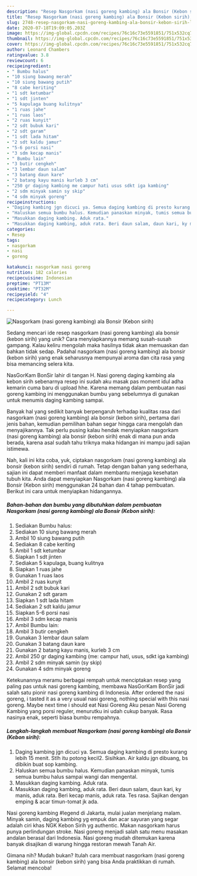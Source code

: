 ```yaml
---
description: "Resep Nasgorkam (nasi goreng kambing) ala Bonsir (Kebon sirih), Lezat Sekali"
title: "Resep Nasgorkam (nasi goreng kambing) ala Bonsir (Kebon sirih), Lezat Sekali"
slug: 2748-resep-nasgorkam-nasi-goreng-kambing-ala-bonsir-kebon-sirih-lezat-sekali
date: 2020-07-18T19:09:05.203Z
image: https://img-global.cpcdn.com/recipes/76c16c73e5591851/751x532cq70/nasgorkam-nasi-goreng-kambing-ala-bonsir-kebon-sirih-foto-resep-utama.jpg
thumbnail: https://img-global.cpcdn.com/recipes/76c16c73e5591851/751x532cq70/nasgorkam-nasi-goreng-kambing-ala-bonsir-kebon-sirih-foto-resep-utama.jpg
cover: https://img-global.cpcdn.com/recipes/76c16c73e5591851/751x532cq70/nasgorkam-nasi-goreng-kambing-ala-bonsir-kebon-sirih-foto-resep-utama.jpg
author: Leonard Chambers
ratingvalue: 3.8
reviewcount: 6
recipeingredient:
- " Bumbu halus"
- "10 siung bawang merah"
- "10 siung bawang putih"
- "8 cabe keriting"
- "1 sdt ketumbar"
- "1 sdt jinten"
- "5 kapulaga buang kulitnya"
- "1 ruas jahe"
- "1 ruas laos"
- "2 ruas kunyit"
- "2 sdt bubuk kari"
- "2 sdt garam"
- "1 sdt lada hitam"
- "2 sdt kaldu jamur"
- "5-6 porsi nasi"
- "3 sdm kecap manis"
- " Bumbu lain"
- "3 butir cengkeh"
- "3 lembar daun salam"
- "3 batang daun kare"
- "2 batang kayu manis kurleb 3 cm"
- "250 gr daging kambing me campur hati usus sdkt iga kambing"
- "2 sdm minyak samin sy skip"
- "4 sdm minyak goreng"
recipeinstructions:
- "Daging kambing jgn dicuci ya. Semua daging kambing di presto kurang lebih 15 menit. Stlh itu potong kecil2. Sisihkan. Air kaldu jgn dibuang, bs dibikin buat sop kambing."
- "Haluskan semua bumbu halus. Kemudian panaskan minyak, tumis semua bumbu halus sampai wangi dan mengental."
- "Masukkan daging kambing. Aduk rata."
- "Masukkan daging kambing, aduk rata. Beri daun salam, daun kari, ky manis, aduk rata. Beri kecap manis, aduk rata. Tes rasa. Sajikan dengan emping &amp; acar timun-tomat jk ada."
categories:
- Resep
tags:
- nasgorkam
- nasi
- goreng

katakunci: nasgorkam nasi goreng 
nutrition: 182 calories
recipecuisine: Indonesian
preptime: "PT13M"
cooktime: "PT32M"
recipeyield: "4"
recipecategory: Lunch

---
```



![Nasgorkam (nasi goreng kambing) ala Bonsir (Kebon sirih)](https://img-global.cpcdn.com/recipes/76c16c73e5591851/751x532cq70/nasgorkam-nasi-goreng-kambing-ala-bonsir-kebon-sirih-foto-resep-utama.jpg)

Sedang mencari ide resep nasgorkam (nasi goreng kambing) ala bonsir (kebon sirih) yang unik? Cara menyiapkannya memang susah-susah gampang. Kalau keliru mengolah maka hasilnya tidak akan memuaskan dan bahkan tidak sedap. Padahal nasgorkam (nasi goreng kambing) ala bonsir (kebon sirih) yang enak seharusnya mempunyai aroma dan cita rasa yang bisa memancing selera kita.

NasGorKam BonSir lahir di tangan H. Nasi goreng daging kambing ala kebon sirih sebenarnya resep ini sudah aku masak pas moment idul adha kemarin cuma baru di upload hhe. Karena memang dalam pembuatan nasi goreng kambing ini menggunakan bumbu yang sebelumnya di gunakan untuk menumis daging kambing sampai.

Banyak hal yang sedikit banyak berpengaruh terhadap kualitas rasa dari nasgorkam (nasi goreng kambing) ala bonsir (kebon sirih), pertama dari jenis bahan, kemudian pemilihan bahan segar hingga cara mengolah dan menyajikannya. Tak perlu pusing kalau hendak menyiapkan nasgorkam (nasi goreng kambing) ala bonsir (kebon sirih) enak di mana pun anda berada, karena asal sudah tahu triknya maka hidangan ini mampu jadi sajian istimewa.


Nah, kali ini kita coba, yuk, ciptakan nasgorkam (nasi goreng kambing) ala bonsir (kebon sirih) sendiri di rumah. Tetap dengan bahan yang sederhana, sajian ini dapat memberi manfaat dalam membantu menjaga kesehatan tubuh kita. Anda dapat menyiapkan Nasgorkam (nasi goreng kambing) ala Bonsir (Kebon sirih) menggunakan 24 bahan dan 4 tahap pembuatan. Berikut ini cara untuk menyiapkan hidangannya.

<!--inarticleads1-->

##### Bahan-bahan dan bumbu yang dibutuhkan dalam pembuatan Nasgorkam (nasi goreng kambing) ala Bonsir (Kebon sirih):

1. Sediakan  Bumbu halus:
1. Sediakan 10 siung bawang merah
1. Ambil 10 siung bawang putih
1. Sediakan 8 cabe keriting
1. Ambil 1 sdt ketumbar
1. Siapkan 1 sdt jinten
1. Sediakan 5 kapulaga, buang kulitnya
1. Siapkan 1 ruas jahe
1. Gunakan 1 ruas laos
1. Ambil 2 ruas kunyit
1. Ambil 2 sdt bubuk kari
1. Gunakan 2 sdt garam
1. Siapkan 1 sdt lada hitam
1. Sediakan 2 sdt kaldu jamur
1. Siapkan 5-6 porsi nasi
1. Ambil 3 sdm kecap manis
1. Ambil  Bumbu lain:
1. Ambil 3 butir cengkeh
1. Gunakan 3 lembar daun salam
1. Gunakan 3 batang daun kare
1. Gunakan 2 batang kayu manis, kurleb 3 cm
1. Ambil 250 gr daging kambing (me: campur hati, usus, sdkt iga kambing)
1. Ambil 2 sdm minyak samin (sy skip)
1. Gunakan 4 sdm minyak goreng


Ketekunannya meramu berbagai rempah untuk menciptakan resep yang paling pas untuk nasi goreng kambing, membawa NasGorKam BonSir jadi salah satu pionir nasi goreng kambing di Indonesia. After ordered the nasi goreng, i tasted it as a very usual nasi goreng, nothing special with this nasi goreng. Maybe next time i should eat Nasi Goreng Aku pesan Nasi Goreng Kambing yang porsi reguler, menurutku ini udah cukup banyak. Rasa nasinya enak, seperti biasa bumbu rempahnya. 

<!--inarticleads2-->

##### Langkah-langkah membuat Nasgorkam (nasi goreng kambing) ala Bonsir (Kebon sirih):

1. Daging kambing jgn dicuci ya. Semua daging kambing di presto kurang lebih 15 menit. Stlh itu potong kecil2. Sisihkan. Air kaldu jgn dibuang, bs dibikin buat sop kambing.
1. Haluskan semua bumbu halus. Kemudian panaskan minyak, tumis semua bumbu halus sampai wangi dan mengental.
1. Masukkan daging kambing. Aduk rata.
1. Masukkan daging kambing, aduk rata. Beri daun salam, daun kari, ky manis, aduk rata. Beri kecap manis, aduk rata. Tes rasa. Sajikan dengan emping &amp; acar timun-tomat jk ada.


Nasi goreng kambing #legend di Jakarta, mulai jualan menjelang malam. Minyak samin, daging kambing yg empuk dan acar sayuran yang segar adalah ciri khas NGK Kebon Sirih yg authentic. Makan nasgorkam harus punya perlindungan stroke. Nasi goreng menjadi salah satu menu masakan andalan berasal dari Indonesia. Nasi goreng mudah ditemukan karena banyak disajikan di warung hingga restoran mewah Tanah Air. 

Gimana nih? Mudah bukan? Itulah cara membuat nasgorkam (nasi goreng kambing) ala bonsir (kebon sirih) yang bisa Anda praktikkan di rumah. Selamat mencoba!
